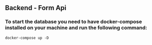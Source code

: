 ## Backend - Form Api

### To start the database you need to have docker-compose installed on your machine and run the following command:

    docker-compose up -D


